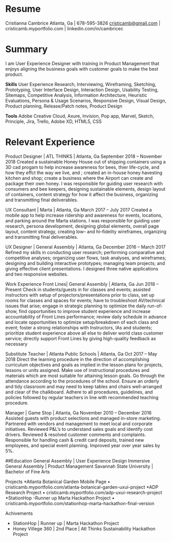 # Resume
Cristianna Cambrice
Atlanta, Ga | 678-595-3826
cristicamb@gmail.com | cristicamb.myportfolio.com | linkedin.com/in/cambricec

# Summary 
I am User Experience Designer with training in Product Management that enjoys aligning the business goals with customer goals to make the best product. 

**Skills**
User Experience Research, Interviewing, Wireframing, Sketching, Prototyping, User Interface Design, Interaction Design, Usability Testing, Sitemaps, Competitive Analysis, Information Architecture, Heuristic Evaluations, Persona & Usage Scenarios, Responsive Design, Visual Design, Product planning, Release/Patch notes, Product Design 

**Tools**
Adobe Creative Cloud, Axure, Invision, Pop app, Marvel, Sketch, Principle, Jira, Trello, Adobe XD, HTML5, CSS  

# Relevant Experience
Product Designer | ATL THINKS | Atlanta, Ga
September 2018 – November 2018
Created a sustainable Honey House out of shipping containers using a 3D cad progam to help increase awareness for bees, thier life-cycle, and how they effct the way we live, and ; created an in-house honey havesting kitchen and shop; create a business where the Airport can create and package their own honey. I was responsible for guiding user research with consumers and bee keepers, designing sustainable elements, design layout of containers, content strategy for how it affect the business, organizing and transmitting final deliverables.

UX Consultant | Marta | Atlanta, Ga
March 2017 – July 2017
Created a mobile app to help increase ridership and awareness for events, locations, and parking around the Marta stations. I was responsible for guiding user research, persona development, designing global elements, overall page layout, content strategy, creating low– and hi–fidelity wireframes, organizing and transmitting final deliverables.

UX Designer | General Assembly | Atlanta, Ga
December 2016 – March 2017
Refined my skills in conducting user research; performing comparative and competitive analyses; organizing user flows, task analyses, and wireframes; designing and building interactive prototypes; managing team projects; and giving effective client presentations. I designed three native applications and two responsive websites.

Work Experience
Front Lines| General Assembly | Atlanta, Ga
Jun 2018 – Present
Check in students/guests in for classes and events; assisted instructors with setup of projectors/presentations prior to class, set up rooms for classes and spaces for events; have to troubleshoot AV/technical issues that arise; engage in strategic planning to optimize the daily run-of-show, find opportunities to improve student experience and increase accountability of Front Lines performance; review daily schedule in advance and locate opportunities to optimize setup/breakdown of each class and event; foster a strong relationships with Instructors, IAs and students; prioritize student experience above all else to deliver world class customer service; directly support Front Lines by giving high-quality feedback as necessary 

Substitute Teacher | Atlanta Public Schools | Atlanta, Ga
Oct 2017 – May 2018
Direct the learning procedure in the direction of accomplishing curriculum objectives and goals as implied in the lesson plans for projects, lessons or units assigned. Make use of instructional procedures and materials which are most suitable for attaining lesson goals. Go through the attendance according to the procedures of the school. Ensure an orderly and tidy classroom and may need to keep tables and chairs well-arranged and clear of the chalkboard. Adhere to all procedures, guidelines, and policies followed by regular teachers in line with recommended teaching procedure.

Manager | Game Stop | Atlanta, Ga
November 2010 – December 2016
Assisted guests with product selections and managed in-store marketing. Partnered with vendors and management to meet local and corporate initiatives. Reviewed P&L’s to understand sales goals and identify cost drivers. Reviewed & resolved customer comments and complaints. Responsible for handling cash & credit card deposits, trained new employees, and special event planning. Improved year over year sales by 5%.

##Education 
General Assembly | User Experience Design Immersive 
General Assembly | Product Management 
Savannah State University | Bachelor of Fine Arts 

Projects
  *Atlanta Botanical Garden Mobile Page
	• cristicamb.myportfolio.com/atlanta-botanical-garden-uxui-project
  *ADP Research Project
	• cristicamb.myportfolio.com/adp-uxui-research-project 
  *StationHop -Runner up Marta Hackathon Project
	• cristicamb.myportfolio.com/stationhop-marta-hackathon-final-version

Achivements
* StationHop | Runner up | Marta Hackathon Project
* Honey Villege 360 |  2nd Place | Atl Thinks Sustainability Hackathon Project
